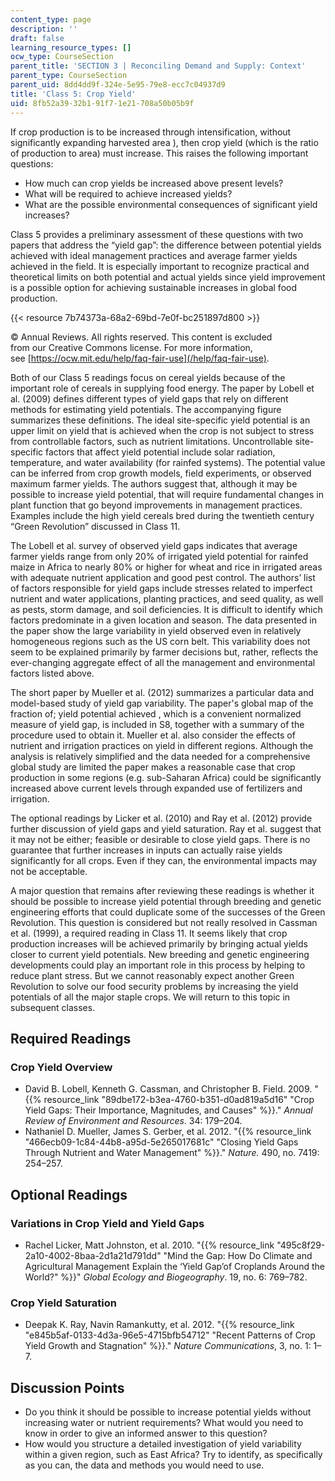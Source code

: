 ```yaml
---
content_type: page
description: ''
draft: false
learning_resource_types: []
ocw_type: CourseSection
parent_title: 'SECTION 3 | Reconciling Demand and Supply: Context'
parent_type: CourseSection
parent_uid: 8dd4dd9f-324e-5e95-79e8-ecc7c04937d9
title: 'Class 5: Crop Yield'
uid: 8fb52a39-32b1-91f7-1e21-708a50b05b9f
---
```

If crop production is to be increased through intensification, without significantly expanding harvested area ), then crop yield (which is the ratio of production to area) must increase. This raises the following important questions:

- How much can crop yields be increased above present levels?
- What will be required to achieve increased yields?
- What are the possible environmental consequences of significant yield increases?

Class 5 provides a preliminary assessment of these questions with two papers that address the “yield gap”: the difference between potential yields achieved with ideal management practices and average farmer yields achieved in the field. It is especially important to recognize practical and theoretical limits on both potential and actual yields since yield improvement is a possible option for achieving sustainable increases in global food production.

{{< resource 7b74373a-68a2-69bd-7e0f-bc251897d800 >}}

© Annual Reviews. All rights reserved. This content is excluded   
from our Creative Commons license. For more information,   
see [https://ocw.mit.edu/help/faq-fair-use](/help/faq-fair-use).

Both of our Class 5 readings focus on cereal yields because of the important role of cereals in supplying food energy. The paper by Lobell et al. (2009) defines different types of yield gaps that rely on different methods for estimating yield potentials. The accompanying figure summarizes these definitions. The ideal site-specific yield potential is an upper limit on yield that is achieved when the crop is not subject to stress from controllable factors, such as nutrient limitations. Uncontrollable site-specific factors that affect yield potential include solar radiation, temperature, and water availability (for rainfed systems). The potential value can be inferred from crop growth models, field experiments, or observed maximum farmer yields. The authors suggest that, although it may be possible to increase yield potential, that will require fundamental changes in plant function that go beyond improvements in management practices. Examples include the high yield cereals bred during the twentieth century “Green Revolution” discussed in Class 11.

The Lobell et al. survey of observed yield gaps indicates that average farmer yields range from only 20% of irrigated yield potential for rainfed maize in Africa to nearly 80% or higher for wheat and rice in irrigated areas with adequate nutrient application and good pest control. The authors’ list of factors responsible for yield gaps include stresses related to imperfect nutrient and water applications, planting practices, and seed quality, as well as pests, storm damage, and soil deficiencies. It is difficult to identify which factors predominate in a given location and season. The data presented in the paper show the large variability in yield observed even in relatively homogeneous regions such as the US corn belt. This variability does not seem to be explained primarily by farmer decisions but, rather, reflects the ever-changing aggregate effect of all the management and environmental factors listed above.

The short paper by Mueller et al. (2012) summarizes a particular data and model-based study of yield gap variability. The paper's global map of the fraction of; yield potential achieved , which is a convenient normalized measure of yield gap, is included in S8, together with a summary of the procedure used to obtain it. Mueller et al. also consider the effects of nutrient and irrigation practices on yield in different regions. Although the analysis is relatively simplified and the data needed for a comprehensive global study are limited the paper makes a reasonable case that crop production in some regions (e.g. sub-Saharan Africa) could be significantly increased above current levels through expanded use of fertilizers and irrigation.

The optional readings by Licker et al. (2010) and Ray et al. (2012) provide further discussion of yield gaps and yield saturation. Ray et al. suggest that it may not be either; feasible or desirable to close yield gaps. There is no guarantee that further increases in inputs can actually raise yields significantly for all crops. Even if they can, the environmental impacts may not be acceptable.

A major question that remains after reviewing these readings is whether it should be possible to increase yield potential through breeding and genetic engineering efforts that could duplicate some of the successes of the Green Revolution. This question is considered but not really resolved in Cassman et al. (1999), a required reading in Class 11. It seems likely that crop production increases will be achieved primarily by bringing actual yields closer to current yield potentials. New breeding and genetic engineering developments could play an important role in this process by helping to reduce plant stress. But we cannot reasonably expect another Green Revolution to solve our food security problems by increasing the yield potentials of all the major staple crops. We will return to this topic in subsequent classes.

## Required Readings

### Crop Yield Overview

- David B. Lobell, Kenneth G. Cassman, and Christopher B. Field. 2009. "{{% resource_link "89dbe172-b3ea-4760-b351-d0ad819a5d16" "Crop Yield Gaps: Their Importance, Magnitudes, and Causes" %}}." _Annual Review of Environment and Resources_. 34: 179–204.
- Nathaniel D. Mueller, James S. Gerber, et al. 2012. "{{% resource_link "466ecb09-1c84-44b8-a95d-5e265017681c" "Closing Yield Gaps Through Nutrient and Water Management" %}}." _Nature._ 490, no. 7419: 254–257.

## Optional Readings

### Variations in Crop Yield and Yield Gaps

- Rachel Licker, Matt Johnston, et al. 2010. "{{% resource_link "495c8f29-2a10-4002-8baa-2d1a21d791dd" "Mind the Gap: How Do Climate and Agricultural Management Explain the ‘Yield Gap’of Croplands Around the World?" %}}" _Global Ecology and Biogeography_. 19, no. 6: 769–782.

### Crop Yield Saturation

- Deepak K. Ray, Navin Ramankutty, et al. 2012. "{{% resource_link "e845b5af-0133-4d3a-96e5-4715bfb54712" "Recent Patterns of Crop Yield Growth and Stagnation" %}}." _Nature Communications_, 3, no. 1: 1–7.

## Discussion Points

- Do you think it should be possible to increase potential yields without increasing water or nutrient requirements? What would you need to know in order to give an informed answer to this question?
- How would you structure a detailed investigation of yield variability within a given region, such as East Africa? Try to identify, as specifically as you can, the data and methods you would need to use.